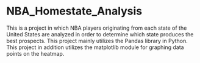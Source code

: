 # NBA_Homestate_Analysis

This is a project in which NBA players originating from each state of the United States are analyzed in order to determine which state produces the best prospects. This project mainly utilizes the Pandas library in Python. This project in addition utilizes the matplotlib module for graphing data points on the heatmap.
